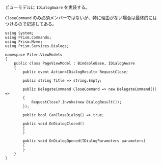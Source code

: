     
ビューモデルに `IDialogAware` を実装する。

`CloseCommand` のみ必須メンバーではないが、特に理由がない場合は最終的にはつけるので記述してある。  

    using System;
    using Prism.Commands;
    using Prism.Mvvm;
    using Prism.Services.Dialogs;

    namespace Filer.ViewModels
    {
        public class PageViewModel : BindableBase, IDialogAware
        {
            public event Action<IDialogResult> RequestClose;

            public string Title => string.Empty;

            public DelegateCommand CloseCommand => new DelegateCommand(() =>
            {
                RequestClose?.Invoke(new DialogResult());
            });

            public bool CanCloseDialog() => true;

            public void OnDialogClosed()
            {
            }

            public void OnDialogOpened(IDialogParameters parameters)
            {
            }
        }
    }
